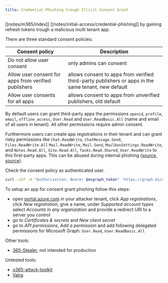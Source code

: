 ```yaml
---
title: Credential Phishing trough Illicit Consent Grant
---
```


[[notes/m365/index]] [[notes/initial-access/credential-phishing]] by gaining refresh tokens trough a malicious multi tenant app.

There are three standard consent policies:

Consent policy                                          | Description
--------------------------------------------------------|------------
Do not allow user consent                               | only admins can consent
Allow user consent for apps from verified publishers    | allows consent to apps from verified third-party publishers or apps in the same tenant, new default
Allow user consents for all apps                        | allows consent to apps from unverified publishers, old default

By default users can grant third-party apps the permissions `openid`, `profile`, `email`, `offline_access`, `User.Read` and `User.ReadBasic.All` (name and email of all users in tenant).
All other permissions require admin consent.

Furthermore users can create app registrations in their tenant and can grant risky permissions like `Chat.ReadWrite`, `ChatMessage.Send`, `Files.ReadWrite.All` `Mail.ReadWrite`, `Mail.Send`, `MailboxSettings.ReadWrite`, and `Notes.Read.All`, `Site.Read.All`, `Tasks.Read.Shared`, `User.ReadWrite` to this first-party apps.
This can be abused during internal phishing ([source](https://twitter.com/EricaZelic/status/1753642752124883400), [source](https://twitter.com/EricaZelic/status/1753841848131453147)).

Check the consent policy as authenticated user.

~~~ bash
curl -sSf -H "Authorization: Bearer $msgraph_token" 'https://graph.microsoft.com/v1.0/policies/authorizationPolicy' | jq -r '.allowUserConsentForRiskyApps'
~~~

To setup an app for consent grant phishing follow this steps:

- open [portal.azure.com](https://portal.azure.com/) in your attacker tenant, click *App registrations*, click *New registration*, give a name, under *Supported account types* select *Accounts in any organization* and provide a redirect URI to a server you control
- go to *Certificates & secrets* and *New client secret*
- go to *API permissions*, *Add a permission* and add following delegated permissions for Microsoft Graph: `User.Read`, `User.ReadBasic.All`

Other tools:

- [365-Stealer](https://github.com/AlteredSecurity/365-Stealer), not intended for production

Untested tools:

- [o365-attack-toolkit](https://github.com/mdsecactivebreach/o365-attack-toolkit)
- [Vajra](https://github.com/TROUBLE-1/Vajra)
